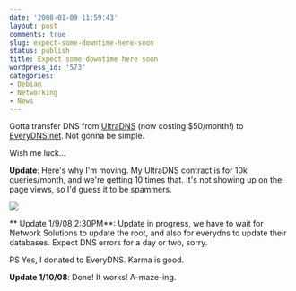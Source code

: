 ```yaml
---
date: '2008-01-09 11:59:43'
layout: post
comments: true
slug: expect-some-downtime-here-soon
status: publish
title: Expect some downtime here soon
wordpress_id: '573'
categories:
- Debian
- Networking
- News
---
```


Gotta transfer DNS from [UltraDNS](http://ultradns.com) (now costing $50/month!) to [EveryDNS.net](http://www.EveryDNS.net). Not gonna be simple.

Wish me luck...

**Update**: Here's why I'm moving. My UltraDNS contract is for 10k queries/month, and we're getting 10 times that. It's not showing up on the page views, so I'd guess it to be spammers.


![](http://www.phfactor.net/wp-pics/dns-queries.jpg)


** Update 1/9/08 2:30PM**: Update in progress, we have to wait for Network Solutions to update the root, and also for everydns to update their databases. Expect DNS errors for a day or two, sorry.

PS Yes, I donated to EveryDNS. Karma is good.

**Update 1/10/08**: Done! It works! A-maze-ing.
